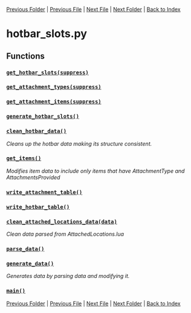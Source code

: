 [Previous Folder](../items/item_article.md) | [Previous File](furniture_surfaces_list.md) | [Next File](item_list.md) | [Next Folder](../objects/components.md) | [Back to Index](../../index.md)

# hotbar_slots.py

## Functions

### [`get_hotbar_slots(suppress)`](https://github.com/Vaileasys/pz-wiki_parser/blob/main/scripts/lists/hotbar_slots.py#L35)
### [`get_attachment_types(suppress)`](https://github.com/Vaileasys/pz-wiki_parser/blob/main/scripts/lists/hotbar_slots.py#L46)
### [`get_attachment_items(suppress)`](https://github.com/Vaileasys/pz-wiki_parser/blob/main/scripts/lists/hotbar_slots.py#L57)
### [`generate_hotbar_slots()`](https://github.com/Vaileasys/pz-wiki_parser/blob/main/scripts/lists/hotbar_slots.py#L68)
### [`clean_hotbar_data()`](https://github.com/Vaileasys/pz-wiki_parser/blob/main/scripts/lists/hotbar_slots.py#L130)

_Cleans up the hotbar data making its structure consistent._
### [`get_items()`](https://github.com/Vaileasys/pz-wiki_parser/blob/main/scripts/lists/hotbar_slots.py#L156)

_Modifies item data to include only items that have AttachmentType and AttachmentsProvided_
### [`write_attachment_table()`](https://github.com/Vaileasys/pz-wiki_parser/blob/main/scripts/lists/hotbar_slots.py#L171)
### [`write_hotbar_table()`](https://github.com/Vaileasys/pz-wiki_parser/blob/main/scripts/lists/hotbar_slots.py#L230)
### [`clean_attached_locations_data(data)`](https://github.com/Vaileasys/pz-wiki_parser/blob/main/scripts/lists/hotbar_slots.py#L300)

_Clean data parsed from AttachedLocations.lua_
### [`parse_data()`](https://github.com/Vaileasys/pz-wiki_parser/blob/main/scripts/lists/hotbar_slots.py#L324)
### [`generate_data()`](https://github.com/Vaileasys/pz-wiki_parser/blob/main/scripts/lists/hotbar_slots.py#L361)

_Generates data by parsing data and modifying it._
### [`main()`](https://github.com/Vaileasys/pz-wiki_parser/blob/main/scripts/lists/hotbar_slots.py#L390)


[Previous Folder](../items/item_article.md) | [Previous File](furniture_surfaces_list.md) | [Next File](item_list.md) | [Next Folder](../objects/components.md) | [Back to Index](../../index.md)
